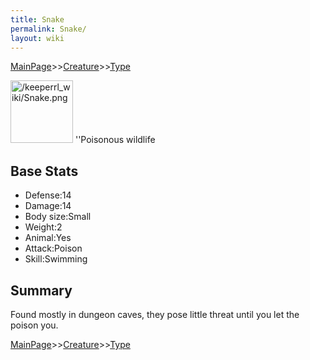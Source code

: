 ```yaml
---
title: Snake
permalink: Snake/
layout: wiki
---
```


[MainPage](/keeperrl_wiki/ "wikilink")>>[Creature](/keeperrl_wiki/Creature_Guide "wikilink")>>[Type](/keeperrl_wiki/Type "wikilink")

<img src="/keeperrl_wiki/Snake.png" title="fig:/keeperrl_wiki/Snake.png" alt="/keeperrl_wiki/Snake.png" width="100" />
''Poisonous wildlife

Base Stats
----------

-   Defense:14
-   Damage:14
-   Body size:Small
-   Weight:2
-   Animal:Yes
-   Attack:Poison
-   Skill:Swimming

Summary
-------

Found mostly in dungeon caves, they pose little threat until you let the
poison you.

[MainPage](/keeperrl_wiki/ "wikilink")>>[Creature](/keeperrl_wiki/Creature_Guide "wikilink")>>[Type](/keeperrl_wiki/Type "wikilink")

